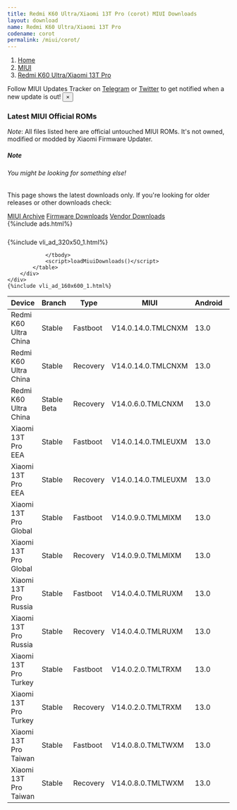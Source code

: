 ```yaml
---
title: Redmi K60 Ultra/Xiaomi 13T Pro (corot) MIUI Downloads
layout: download
name: Redmi K60 Ultra/Xiaomi 13T Pro
codename: corot
permalink: /miui/corot/
---
```

<nav aria-label="breadcrumb">
    <ol class="breadcrumb">
        <li class="breadcrumb-item"><a href="/">Home</a></li>
        <li class="breadcrumb-item"><a href="/miui/">MIUI</a></li>
        <li class="breadcrumb-item active" aria-current="page"><a href="/miui/corot/">Redmi K60 Ultra/Xiaomi 13T Pro</a></li>
    </ol>
</nav>
<div class="alert alert-primary alert-dismissible fade show" role="alert">
    Follow MIUI Updates Tracker on <a href="https://t.me/MIUIUpdatesTracker" class="alert-link">Telegram</a>
     or <a href="https://twitter.com/MiFwUpdater" class="alert-link">Twitter</a> to get notified when a new update is out!
    <button type="button" class="close" data-dismiss="alert" aria-label="Close">
        <span aria-hidden="true">&times;</span>
    </button>
</div>

### Latest MIUI Official ROMs
*Note*: All files listed here are official untouched MIUI ROMs. It's not owned, modified or modded by Xiaomi Firmware Updater.
<div class="card">
  <div class="card-body">
    <h5 class="card-title">Note</h5>
    <h6 class="card-subtitle mb-2 text-muted">You might be looking for something else!</h6>
    <p class="card-text">This page shows the latest downloads only.
     If you're looking for older releases or other downloads check:</p>
    <a href="/archive/miui/corot/" class="card-link">MIUI Archive</a>
    <a href="/firmware/corot/" class="card-link">Firmware Downloads</a>
    <a href="/vendor/corot/" class="card-link">Vendor Downloads</a>
  </div>
</div>
{%include ads.html%}
<div class="row justify-content-center">
    <div class="col-10">
        <div class="table-responsive-md" style="margin-top: 25px;">
            {%include vli_ad_320x50_1.html%}
            <table id="miui" class="display dt-responsive nowrap compact table table-striped table-hover table-sm">
                <thead class="thead-dark">
                    <tr>
                        <th data-ref="device">Device</th>
                        <th data-ref="branch">Branch</th>
                        <th data-ref="type">Type</th>
                        <th data-ref="miui">MIUI</th>
                        <th data-ref="android">Android</th>
                        <th data-ref="size">Size</th>
                        <th data-ref="size">Date</th>
                        <th data-ref="link">Link</th>
                    </tr>
                </thead>
                <tbody>
                <tr><td>Redmi K60 Ultra China</td><td>Stable</td><td>Fastboot</td><td>V14.0.14.0.TMLCNXM</td><td>13.0</td><td>7.9 GB</td><td>2023-10-31</td><td><a href="/miui/corot/stable/V14.0.14.0.TMLCNXM/">Download</a></td></tr>
<tr><td>Redmi K60 Ultra China</td><td>Stable</td><td>Recovery</td><td>V14.0.14.0.TMLCNXM</td><td>13.0</td><td>6.2 GB</td><td>2023-11-06</td><td><a href="/miui/corot/stable/V14.0.14.0.TMLCNXM/">Download</a></td></tr>
<tr><td>Redmi K60 Ultra China</td><td>Stable Beta</td><td>Recovery</td><td>V14.0.6.0.TMLCNXM</td><td>13.0</td><td>6.3 GB</td><td>2023-08-15</td><td><a href="/miui/corot/stable beta/V14.0.6.0.TMLCNXM/">Download</a></td></tr>
<tr><td>Xiaomi 13T Pro EEA</td><td>Stable</td><td>Fastboot</td><td>V14.0.14.0.TMLEUXM</td><td>13.0</td><td>7.7 GB</td><td>2023-10-09</td><td><a href="/miui/corot/stable/V14.0.14.0.TMLEUXM/">Download</a></td></tr>
<tr><td>Xiaomi 13T Pro EEA</td><td>Stable</td><td>Recovery</td><td>V14.0.14.0.TMLEUXM</td><td>13.0</td><td>5.7 GB</td><td>2023-10-16</td><td><a href="/miui/corot/stable/V14.0.14.0.TMLEUXM/">Download</a></td></tr>
<tr><td>Xiaomi 13T Pro Global</td><td>Stable</td><td>Fastboot</td><td>V14.0.9.0.TMLMIXM</td><td>13.0</td><td>8.3 GB</td><td>2023-10-16</td><td><a href="/miui/corot/stable/V14.0.9.0.TMLMIXM/">Download</a></td></tr>
<tr><td>Xiaomi 13T Pro Global</td><td>Stable</td><td>Recovery</td><td>V14.0.9.0.TMLMIXM</td><td>13.0</td><td>5.6 GB</td><td>2023-10-30</td><td><a href="/miui/corot/stable/V14.0.9.0.TMLMIXM/">Download</a></td></tr>
<tr><td>Xiaomi 13T Pro Russia</td><td>Stable</td><td>Fastboot</td><td>V14.0.4.0.TMLRUXM</td><td>13.0</td><td>7.4 GB</td><td>2023-10-13</td><td><a href="/miui/corot/stable/V14.0.4.0.TMLRUXM/">Download</a></td></tr>
<tr><td>Xiaomi 13T Pro Russia</td><td>Stable</td><td>Recovery</td><td>V14.0.4.0.TMLRUXM</td><td>13.0</td><td>5.5 GB</td><td>2023-10-25</td><td><a href="/miui/corot/stable/V14.0.4.0.TMLRUXM/">Download</a></td></tr>
<tr><td>Xiaomi 13T Pro Turkey</td><td>Stable</td><td>Fastboot</td><td>V14.0.2.0.TMLTRXM</td><td>13.0</td><td>7.1 GB</td><td>2023-08-21</td><td><a href="/miui/corot/stable/V14.0.2.0.TMLTRXM/">Download</a></td></tr>
<tr><td>Xiaomi 13T Pro Turkey</td><td>Stable</td><td>Recovery</td><td>V14.0.2.0.TMLTRXM</td><td>13.0</td><td>5.5 GB</td><td>2023-09-26</td><td><a href="/miui/corot/stable/V14.0.2.0.TMLTRXM/">Download</a></td></tr>
<tr><td>Xiaomi 13T Pro Taiwan</td><td>Stable</td><td>Fastboot</td><td>V14.0.8.0.TMLTWXM</td><td>13.0</td><td>6.8 GB</td><td>2023-11-09</td><td><a href="/miui/corot/stable/V14.0.8.0.TMLTWXM/">Download</a></td></tr>
<tr><td>Xiaomi 13T Pro Taiwan</td><td>Stable</td><td>Recovery</td><td>V14.0.8.0.TMLTWXM</td><td>13.0</td><td>5.5 GB</td><td>2023-11-20</td><td><a href="/miui/corot/stable/V14.0.8.0.TMLTWXM/">Download</a></td></tr>

                </tbody>
                <script>loadMiuiDownloads()</script>
            </table>
        </div>
    </div>
    {%include vli_ad_160x600_1.html%}
</div>
